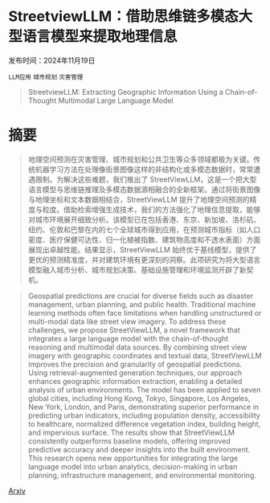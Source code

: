 # StreetviewLLM：借助思维链多模态大型语言模型来提取地理信息

发布时间：2024年11月19日

`LLM应用` `城市规划` `灾害管理`

> StreetviewLLM: Extracting Geographic Information Using a Chain-of-Thought Multimodal Large Language Model

# 摘要

> 地理空间预测在灾害管理、城市规划和公共卫生等众多领域都极为关键。传统机器学习方法在处理像街景图像这样的非结构化或多模态数据时，常常遭遇限制。为解决这些难题，我们推出了 StreetViewLLM，这是一个把大型语言模型与思维链推理及多模态数据源相融合的全新框架。通过将街景图像与地理坐标和文本数据相结合，StreetViewLLM 提升了地理空间预测的精度与粒度。借助检索增强生成技术，我们的方法强化了地理信息提取，能够对城市环境展开细致分析。该模型已在包括香港、东京、新加坡、洛杉矶、纽约、伦敦和巴黎在内的七个全球城市得到应用，在预测城市指标（如人口密度、医疗保健可达性、归一化植被指数、建筑物高度和不透水表面）方面展现出卓越性能。结果显示，StreetViewLLM 始终优于基线模型，提供了更优的预测精准度，并对建筑环境有更深刻的洞察。此项研究为将大型语言模型融入城市分析、城市规划决策、基础设施管理和环境监测开辟了新契机。

> Geospatial predictions are crucial for diverse fields such as disaster management, urban planning, and public health. Traditional machine learning methods often face limitations when handling unstructured or multi-modal data like street view imagery. To address these challenges, we propose StreetViewLLM, a novel framework that integrates a large language model with the chain-of-thought reasoning and multimodal data sources. By combining street view imagery with geographic coordinates and textual data, StreetViewLLM improves the precision and granularity of geospatial predictions. Using retrieval-augmented generation techniques, our approach enhances geographic information extraction, enabling a detailed analysis of urban environments. The model has been applied to seven global cities, including Hong Kong, Tokyo, Singapore, Los Angeles, New York, London, and Paris, demonstrating superior performance in predicting urban indicators, including population density, accessibility to healthcare, normalized difference vegetation index, building height, and impervious surface. The results show that StreetViewLLM consistently outperforms baseline models, offering improved predictive accuracy and deeper insights into the built environment. This research opens new opportunities for integrating the large language model into urban analytics, decision-making in urban planning, infrastructure management, and environmental monitoring.

[Arxiv](https://arxiv.org/abs/2411.14476)